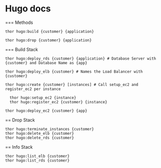 # Hugo docs

=== Methods

    thor hugo:build {customer} {application}

    thor hugo:drop {customer} {application}
    

=== Build Stack

    thor hugo:deploy_rds {customer} {application} # Database Server with {customer} and Database Name as {app}
    
    thor hugo:deploy_elb {customer} # Names the Load Balancer with {customer}
    
    thor hugo:create {customer} [instances] # Call setup_ec2 and register_ec2 per instance
    
      thor hugo:setup_ec2 {instance}
      thor hugo:register_ec2 {customer} {instance}
      
    thor hugo:deploy_ec2 {customer} {app}
    
    
    
== Drop Stack

    thor hugo:terminate_instances {customer}
    thor hugo:delete_elb {customer}
    thor hugo:delete_rds {customer}
    
    
== Info Stack

    thor hugo:list_elb {customer}
    thor hugo:list_rds {customer}